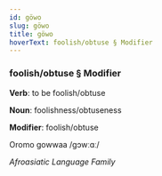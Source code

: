 ```yaml
---
id: göwo
slug: göwo
title: göwo
hoverText: foolish/obtuse § Modifier
---
```


### foolish/obtuse § Modifier

**Verb**: to be foolish/obtuse

**Noun**: foolishness/obtuseness

**Modifier**: foolish/obtuse

Oromo gowwaa /gɔwːɑː/

*Afroasiatic Language Family*